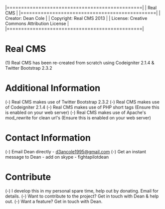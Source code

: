 |===============================================|
| Real CMS                                      |
|===============================================|
| Creator: Dean Cole                            |
| Copyright: Real CMS 2013                      |
| License: Creative Commons Attribution License |
|===============================================|

# Real CMS

 (1) Real CMS has been re-created from scratch using Codeigniter 2.1.4 & Twitter Bootstrap 2.3.2
 
# Additional Information

 (-) Real CMS makes use of Twitter Bootstrap 2.3.2
 (-) Real CMS makes use of Codeigniter 2.1.4
 (-) Real CMS makes use of PHP short tags (Ensure this is enabled on your web server)
 (-) Real CMS makes use of Apache's mod_rewrite for clean url's (Ensure this is enabled on your web server)
 
# Contact Information

 (-) Email Dean directly - d3ancole1995@gmail.com
 (-) Get an instant message to Dean - add on skype - fightapilotdean

# Contribute

 (-) I develop this in my personal spare time, help out by donating. Email for details.
 (-) Want to contribute to the project? Get in touch with Dean & help out.
 (-) Want a feature? Get in touch with Dean.

